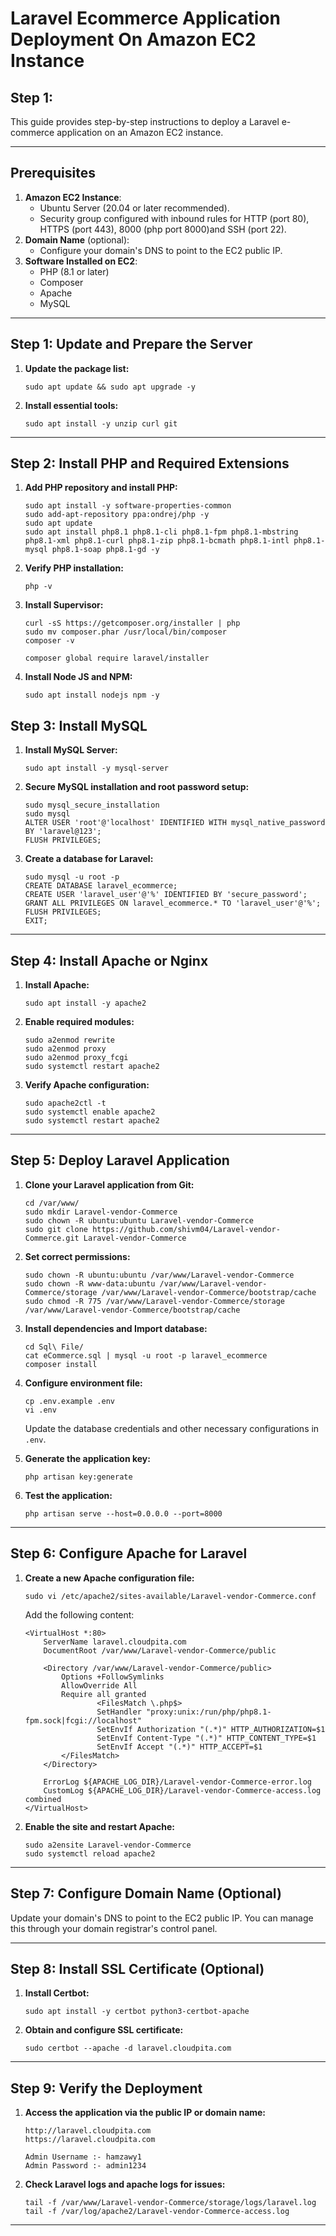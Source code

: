 # Laravel Ecommerce Application Deployment On Amazon EC2 Instance

## Step 1:

This guide provides step-by-step instructions to deploy a Laravel e-commerce application on an Amazon EC2 instance.

---

## **Prerequisites**

1. **Amazon EC2 Instance**:
    - Ubuntu Server (20.04 or later recommended).
    - Security group configured with inbound rules for HTTP (port 80), HTTPS (port 443), 8000 (php port 8000)and SSH (port 22).
2. **Domain Name** (optional):
    - Configure your domain's DNS to point to the EC2 public IP.
3. **Software Installed on EC2**:
    - PHP (8.1 or later)
    - Composer
    - Apache
    - MySQL

---

## **Step 1: Update and Prepare the Server**

1. **Update the package list:**
    
    ```
    sudo apt update && sudo apt upgrade -y
    ```
    
2. **Install essential tools:**
    
    ```
    sudo apt install -y unzip curl git
    ```
    

---

## **Step 2: Install PHP and Required Extensions**

1. **Add PHP repository and install PHP:**
    
    ```
    sudo apt install -y software-properties-common
    sudo add-apt-repository ppa:ondrej/php -y
    sudo apt update
    sudo apt install php8.1 php8.1-cli php8.1-fpm php8.1-mbstring php8.1-xml php8.1-curl php8.1-zip php8.1-bcmath php8.1-intl php8.1-mysql php8.1-soap php8.1-gd -y
    ```
    
2. **Verify PHP installation:**
    
    ```
    php -v
    ```
    
3. **Install Supervisor:**
    
    ```
    curl -sS https://getcomposer.org/installer | php
    sudo mv composer.phar /usr/local/bin/composer
    composer -v
    
    composer global require laravel/installer
    ```
    
4. **Install Node JS and NPM:**
    
    ```
    sudo apt install nodejs npm -y
    ```
    

## **Step 3: Install MySQL**

1. **Install MySQL Server:**
    
    ```
    sudo apt install -y mysql-server
    ```
    
2. **Secure MySQL installation and root password setup:**
    
    ```
    sudo mysql_secure_installation
    sudo mysql
    ALTER USER 'root'@'localhost' IDENTIFIED WITH mysql_native_password BY 'laravel@123';
    FLUSH PRIVILEGES;
    ```
    
3. **Create a database for Laravel:**
    
    ```
    sudo mysql -u root -p
    CREATE DATABASE laravel_ecommerce;
    CREATE USER 'laravel_user'@'%' IDENTIFIED BY 'secure_password';
    GRANT ALL PRIVILEGES ON laravel_ecommerce.* TO 'laravel_user'@'%';
    FLUSH PRIVILEGES;
    EXIT;
    ```
    

---

## **Step 4: Install Apache or Nginx**

1. **Install Apache:**
    
    ```
    sudo apt install -y apache2
    ```
    
2. **Enable required modules:**
    
    ```
    sudo a2enmod rewrite
    sudo a2enmod proxy
    sudo a2enmod proxy_fcgi
    sudo systemctl restart apache2
    ```
    
3. **Verify Apache configuration:**
    
    ```
    sudo apache2ctl -t
    sudo systemctl enable apache2
    sudo systemctl restart apache2
    ```
    

---

## **Step 5: Deploy Laravel Application**

1. **Clone your Laravel application from Git:**
    
    ```
    cd /var/www/
    sudo mkdir Laravel-vendor-Commerce
    sudo chown -R ubuntu:ubuntu Laravel-vendor-Commerce
    sudo git clone https://github.com/shivm04/Laravel-vendor-Commerce.git Laravel-vendor-Commerce
    ```
    
2. **Set correct permissions:**
    
    ```
    sudo chown -R ubuntu:ubuntu /var/www/Laravel-vendor-Commerce
    sudo chown -R www-data:ubuntu /var/www/Laravel-vendor-Commerce/storage /var/www/Laravel-vendor-Commerce/bootstrap/cache
    sudo chmod -R 775 /var/www/Laravel-vendor-Commerce/storage /var/www/Laravel-vendor-Commerce/bootstrap/cache
    ```
    
3. **Install dependencies and Import database:**
    
    ```
    cd Sql\ File/
    cat eCommerce.sql | mysql -u root -p laravel_ecommerce
    composer install
    ```
    
4. **Configure environment file:**
    
    ```
    cp .env.example .env
    vi .env
    ```
    
    Update the database credentials and other necessary configurations in `.env`.
    
5. **Generate the application key:**
    
    ```
    php artisan key:generate
    ```
    
6. **Test the application:**
    
    ```
    php artisan serve --host=0.0.0.0 --port=8000
    ```
    

---

## **Step 6: Configure Apache for Laravel**

1. **Create a new Apache configuration file:**
    
    ```
    sudo vi /etc/apache2/sites-available/Laravel-vendor-Commerce.conf
    ```
    
    Add the following content:
    
    ```
    <VirtualHost *:80>
        ServerName laravel.cloudpita.com    
        DocumentRoot /var/www/Laravel-vendor-Commerce/public
    
        <Directory /var/www/Laravel-vendor-Commerce/public>
            Options +FollowSymlinks
            AllowOverride All
            Require all granted
                    <FilesMatch \.php$>
                    SetHandler "proxy:unix:/run/php/php8.1-fpm.sock|fcgi://localhost"
                    SetEnvIf Authorization "(.*)" HTTP_AUTHORIZATION=$1
                    SetEnvIf Content-Type "(.*)" HTTP_CONTENT_TYPE=$1
                    SetEnvIf Accept "(.*)" HTTP_ACCEPT=$1
            </FilesMatch>
        </Directory>
    
        ErrorLog ${APACHE_LOG_DIR}/Laravel-vendor-Commerce-error.log
        CustomLog ${APACHE_LOG_DIR}/Laravel-vendor-Commerce-access.log combined
    </VirtualHost>
    ```
    
2. **Enable the site and restart Apache:**
    
    ```
    sudo a2ensite Laravel-vendor-Commerce
    sudo systemctl reload apache2
    ```
    

---

## **Step 7: Configure Domain Name (Optional)**

Update your domain's DNS to point to the EC2 public IP. You can manage this through your domain registrar's control panel.

---

## **Step 8: Install SSL Certificate (Optional)**

1. **Install Certbot:**
    
    ```
    sudo apt install -y certbot python3-certbot-apache
    ```
    
2. **Obtain and configure SSL certificate:**
    
    ```
    sudo certbot --apache -d laravel.cloudpita.com
    ```
    

---

## **Step 9: Verify the Deployment**

1. **Access the application via the public IP or domain name:**
    
    ```
    http://laravel.cloudpita.com
    https://laravel.cloudpita.com
    
    Admin Username :- hamzawy1
    Admin Password :- admin1234
    ```
    
2. **Check Laravel logs and apache logs for issues:**
    
    ```
    tail -f /var/www/Laravel-vendor-Commerce/storage/logs/laravel.log
    tail -f /var/log/apache2/Laravel-vendor-Commerce-access.log
    ```
    

---
